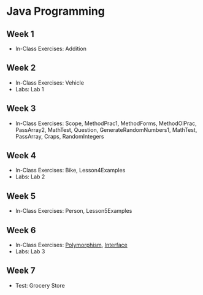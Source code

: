 # Java Programming

## Week 1

- In-Class Exercises: Addition

## Week 2

- In-Class Exercises: Vehicle
- Labs: Lab 1

## Week 3

- In-Class Exercises: Scope, MethodPrac1, MethodForms, MethodOlPrac, PassArray2, MathTest, Question, GenerateRandomNumbers1, MathTest, PassArray, Craps, RandomIntegers

## Week 4

- In-Class Exercises: Bike, Lesson4Examples
- Labs: Lab 2

## Week 5

- In-Class Exercises: Person, Lesson5Examples

## Week 6

- In-Class Exercises: [Polymorphism](Polymorphism), [Interface](Interface)
- Labs: Lab 3

## Week 7

- Test: Grocery Store
